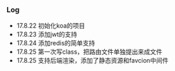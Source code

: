 ###   Log

* 17.8.22 初始化koa的项目
* 17.8.23 添加jwt的支持
* 17.8.24 添加redis的简单支持
* 17.8.25 第一次写class，把路由文件单独提出来成文件
* 17.8.25 支持后端渲染，添加了静态资源和favcion中间件